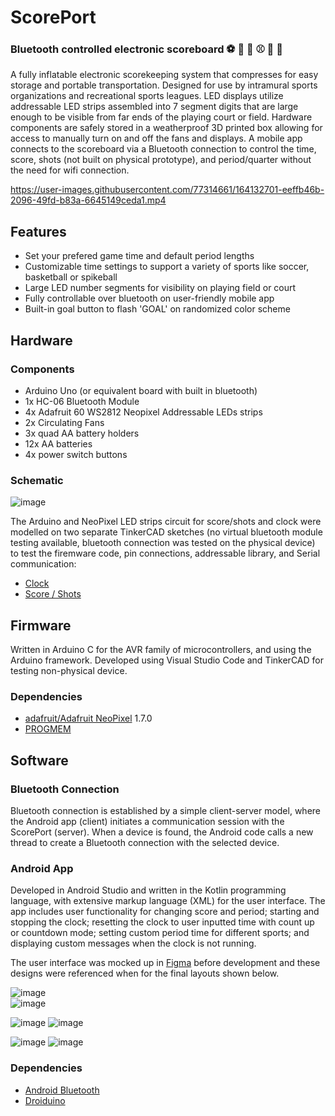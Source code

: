 # ScorePort

### Bluetooth controlled electronic scoreboard ⚽️ 🏀 🏈 ⚾️ 🏐 🏉 

A fully inflatable electronic scorekeeping system that compresses for easy storage and portable transportation.  Designed for use by intramural sports organizations and recreational sports leagues. LED displays utilize addressable LED strips assembled into 7 segment digits that are large enough to be visible from far ends of the playing court or field.  Hardware components are safely stored in a weatherproof 3D printed box allowing for access to manually turn on and off the fans and displays.  A mobile app connects to the scoreboard via a Bluetooth connection to control the time, score, shots (not built on physical prototype), and period/quarter without the need for wifi connection.

https://user-images.githubusercontent.com/77314661/164132701-eeffb46b-2096-49fd-b83a-6645149ceda1.mp4


## Features
- Set your prefered game time and default period lengths
- Customizable time settings to support a variety of sports like soccer, basketball or spikeball
- Large LED number segments for visibility on playing field or court
- Fully controllable over bluetooth on user-friendly mobile app
- Built-in goal button to flash 'GOAL' on randomized color scheme

## Hardware

### Components

- Arduino Uno (or equivalent board with built in bluetooth)
- 1x HC-06 Bluetooth Module
- 4x Adafruit 60 WS2812 Neopixel Addressable LEDs strips
- 2x Circulating Fans
- 3x quad AA battery holders
- 12x AA batteries
- 4x power switch buttons

### Schematic

![image](https://user-images.githubusercontent.com/77314661/164131380-079c965e-478b-4c2f-b70c-5bc9246357b1.png)

The Arduino and NeoPixel LED strips circuit for score/shots and clock were modelled on two separate TinkerCAD sketches (no virtual bluetooth module testing available, bluetooth connection was tested on the physical device) to test the firemware code, pin connections, addressable library, and Serial communication:

- [Clock](https://www.tinkercad.com/login?next=%2Fthings%2FipT19Fd9uXQ-fabulous-luulia-amur%2Feditel%3Fsharecode%3DmgtLCh8mOluWIWKFgePiFf8DEEMq6n7NJTlxXU7f0uQ)
- [Score / Shots](https://www.tinkercad.com/things/h8cbnCAmsZ4-1score-segment-leds/editel?sharecode=FjUpfV3TMvTk0h-rpqfup-ZYqf5LUnMXKbBtl5f3qfk)


## Firmware

Written in Arduino C for the AVR family of microcontrollers, and using the Arduino framework. Developed using Visual Studio Code and TinkerCAD for testing non-physical device. 

### Dependencies
- [adafruit/Adafruit NeoPixel](https://github.com/adafruit/Adafruit_NeoPixel) 1.7.0
- [PROGMEM](https://www.arduino.cc/reference/en/language/variables/utilities/progmem/)

## Software

### Bluetooth Connection

Bluetooth connection is established by a simple client-server model, where the Android app (client) initiates a communication session with the ScorePort (server). When a device is found, the Android code calls a new thread to create a Bluetooth connection with the selected device.

### Android App

Developed in Android Studio and written in the Kotlin programming language, with extensive markup language (XML) for the user interface. The app includes user functionality for changing score and period; starting and stopping the clock; resetting the clock to user inputted time with count up or countdown mode; setting custom period time for different sports; and displaying custom messages when the clock is not running.

The user interface was mocked up in [Figma](https://www.figma.com/file/UGBB1Kjmnd156oiMjIX9bv/ScorePort-App-UI?node-id=0%3A1) before development and these designs were referenced when for the final layouts shown below.

![image](https://user-images.githubusercontent.com/77314661/165063783-3c49c2be-0373-4f65-8c33-8a2b45ccfc6b.png) 	 	 
![image](https://user-images.githubusercontent.com/77314661/165063400-9f81dc5b-006e-497b-91ba-6f706facfc0a.png)

![image](https://user-images.githubusercontent.com/77314661/165063423-3e2ca544-b6ad-454c-84f6-6a8a20bea0c2.png)
![image](https://user-images.githubusercontent.com/77314661/165063521-ac4b7017-4e05-4127-b498-ceb87e9bf9c2.png)

![image](https://user-images.githubusercontent.com/77314661/165063542-7791f9a0-577c-4931-bed1-5449059bf0cf.png)
![image](https://user-images.githubusercontent.com/77314661/165063759-a9dd0232-ca48-4c56-adaa-1b0e0852e46d.png)

 	 	 
### Dependencies
- [Android Bluetooth](https://developer.android.com/guide/topics/connectivity/bluetooth) 	 	 
- [Droiduino](https://developer.android.com/guide/topics/connectivity/bluetooth)  	
